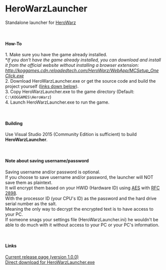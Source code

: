 # HeroWarzLauncher
Standalone launcher for [HeroWarz](http://herowarz.koggames.com/)

<br />

#### How-To
1\. Make sure you have the game already installed.
<br />
**If you don't have the game already installed, you can download and install it from the official website without installing a browser extension: http://koggames.cdn.reloadedtech.com/HeroWarz/WebApp/MCSetup_OneClick.exe*
<br />
2\. Download HeroWarzLauncher.exe or get the source code and build the project yourself ([links down below](#links)).
<br />
3\. Copy HeroWarzLauncher.exe to the game directory (Default: `C:\KOGGAMES\HeroWarz`)
<br />
4\. Launch HeroWarzLauncher.exe to run the game.

<br />

#### Building
Use Visual Studio 2015 (Community Edition is sufficient) to build **HeroWarzLauncher**.

<br />

#### Note about saving username/password
Saving username and/or password is optional.
<br />
If you choose to save username and/or password, the launcher will NOT save them as plaintext.
<br />
It will encrypt them based on your HWID (Hardware ID) using [AES](https://en.wikipedia.org/wiki/Advanced_Encryption_Standard) with [RFC 2898](https://tools.ietf.org/html/rfc2898).
<br />
With the processor ID (your CPU's ID) as the password and the hard drive serial number as the salt.
<br />
Meaning the only way to decrypt the encrypted text is to have access to your PC.
<br />
If someone snags your settings file (HeroWarzLauncher.ini) he wouldn't be able to do much with it without access to your PC or your PC's information.

<br />

#### Links
[Current release page \(version 1.0.0\)](https://github.com/Jeedify/HeroWarzLauncher/releases/tag/1.0.0)
<br />
[Direct download for HeroWarzLauncher.exe](https://github.com/Jeedify/HeroWarzLauncher/releases/download/1.0.0/HeroWarzLauncher.exe)
